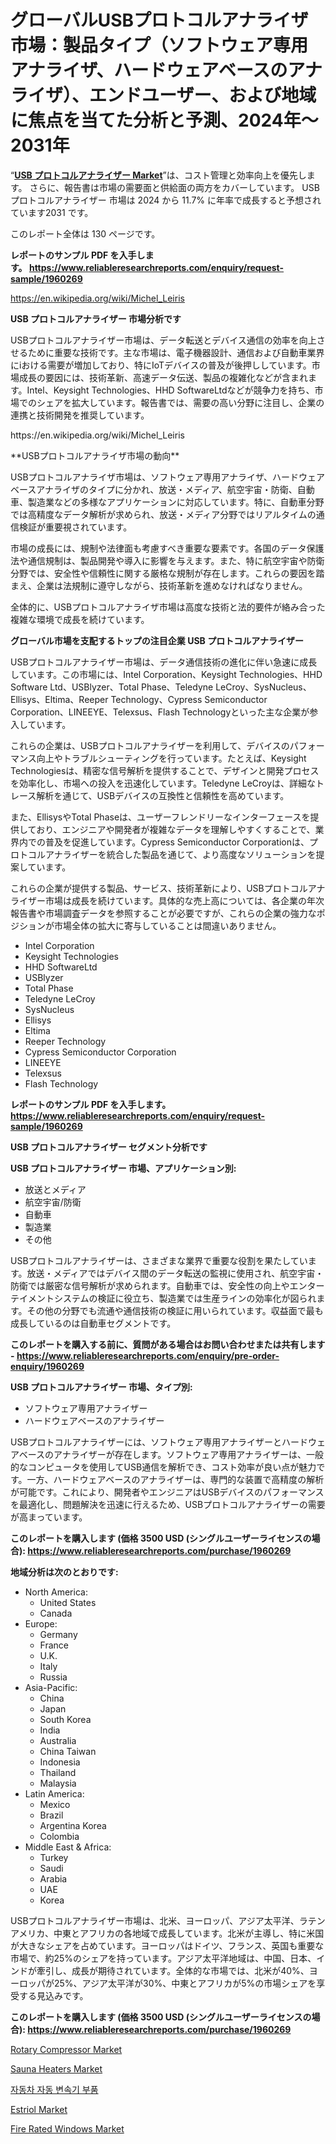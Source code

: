 <p><h1>グローバルUSBプロトコルアナライザ市場：製品タイプ（ソフトウェア専用アナライザ、ハードウェアベースのアナライザ）、エンドユーザー、および地域に焦点を当てた分析と予測、2024年〜2031年</h1></p><p>&ldquo;<strong><a href="https://www.reliableresearchreports.com/usb-protocol-analyzers-r1960269">USB プロトコルアナライザー Market</a></strong>&rdquo;は、コスト管理と効率向上を優先します。 さらに、報告書は市場の需要面と供給面の両方をカバーしています。 USB プロトコルアナライザー 市場は 2024 から 11.7% に年率で成長すると予想されています2031 です。</p>
<p>このレポート全体は 130 ページです。</p>
<p><strong>レポートのサンプル PDF を入手します。&nbsp;<a href="https://www.reliableresearchreports.com/enquiry/request-sample/1960269">https://www.reliableresearchreports.com/enquiry/request-sample/1960269</a></strong></p>
<p><a href="https://en.wikipedia.org/wiki/Michel_Leiris">https://en.wikipedia.org/wiki/Michel_Leiris</a></p>
<p><strong>USB プロトコルアナライザー 市場分析です</strong></p>
<p><p>USBプロトコルアナライザー市場は、データ転送とデバイス通信の効率を向上させるために重要な技術です。主な市場は、電子機器設計、通信および自動車業界にiおける需要が増加しており、特にIoTデバイスの普及が後押ししています。市場成長の要因には、技術革新、高速データ伝送、製品の複雑化などが含まれます。Intel、Keysight Technologies、HHD SoftwareLtdなどが競争力を持ち、市場でのシェアを拡大しています。報告書では、需要の高い分野に注目し、企業の連携と技術開発を推奨しています。</p></p>
<p>https://en.wikipedia.org/wiki/Michel_Leiris</p>
<p><p>**USBプロトコルアナライザ市場の動向**</p><p>USBプロトコルアナライザ市場は、ソフトウェア専用アナライザ、ハードウェアベースアナライザのタイプに分かれ、放送・メディア、航空宇宙・防衛、自動車、製造業などの多様なアプリケーションに対応しています。特に、自動車分野では高精度なデータ解析が求められ、放送・メディア分野ではリアルタイムの通信検証が重要視されています。</p><p>市場の成長には、規制や法律面も考慮すべき重要な要素です。各国のデータ保護法や通信規制は、製品開発や導入に影響を与えます。また、特に航空宇宙や防衛分野では、安全性や信頼性に関する厳格な規制が存在します。これらの要因を踏まえ、企業は法規制に遵守しながら、技術革新を進めなければなりません。</p><p>全体的に、USBプロトコルアナライザ市場は高度な技術と法的要件が絡み合った複雑な環境で成長を続けています。</p></p>
<p><strong>グローバル市場を支配するトップの注目企業 USB プロトコルアナライザー</strong></p>
<p><p>USBプロトコルアナライザー市場は、データ通信技術の進化に伴い急速に成長しています。この市場には、Intel Corporation、Keysight Technologies、HHD Software Ltd、USBlyzer、Total Phase、Teledyne LeCroy、SysNucleus、Ellisys、Eltima、Reeper Technology、Cypress Semiconductor Corporation、LINEEYE、Telexsus、Flash Technologyといった主な企業が参入しています。</p><p>これらの企業は、USBプロトコルアナライザーを利用して、デバイスのパフォーマンス向上やトラブルシューティングを行っています。たとえば、Keysight Technologiesは、精密な信号解析を提供することで、デザインと開発プロセスを効率化し、市場への投入を迅速化しています。Teledyne LeCroyは、詳細なトレース解析を通じて、USBデバイスの互換性と信頼性を高めています。</p><p>また、EllisysやTotal Phaseは、ユーザーフレンドリーなインターフェースを提供しており、エンジニアや開発者が複雑なデータを理解しやすくすることで、業界内での普及を促進しています。Cypress Semiconductor Corporationは、プロトコルアナライザーを統合した製品を通じて、より高度なソリューションを提案しています。</p><p>これらの企業が提供する製品、サービス、技術革新により、USBプロトコルアナライザー市場は成長を続けています。具体的な売上高については、各企業の年次報告書や市場調査データを参照することが必要ですが、これらの企業の強力なポジションが市場全体の拡大に寄与していることは間違いありません。</p></p>
<p><ul><li>Intel Corporation</li><li>Keysight Technologies</li><li>HHD SoftwareLtd</li><li>USBlyzer</li><li>Total Phase</li><li>Teledyne LeCroy</li><li>SysNucleus</li><li>Ellisys</li><li>Eltima</li><li>Reeper Technology</li><li>Cypress Semiconductor Corporation</li><li>LINEEYE</li><li>Telexsus</li><li>Flash Technology</li></ul></p>
<p><strong>レポートのサンプル PDF を入手します。 <a href="https://www.reliableresearchreports.com/enquiry/request-sample/1960269">https://www.reliableresearchreports.com/enquiry/request-sample/1960269</a></strong></p>
<p><strong>USB プロトコルアナライザー セグメント分析です</strong></p>
<p><strong>USB プロトコルアナライザー 市場、アプリケーション別:</strong></p>
<p><ul><li>放送とメディア</li><li>航空宇宙/防衛</li><li>自動車</li><li>製造業</li><li>その他</li></ul></p>
<p><p>USBプロトコルアナライザーは、さまざまな業界で重要な役割を果たしています。放送・メディアではデバイス間のデータ転送の監視に使用され、航空宇宙・防衛では厳密な信号解析が求められます。自動車では、安全性の向上やエンターテイメントシステムの検証に役立ち、製造業では生産ラインの効率化が図られます。その他の分野でも流通や通信技術の検証に用いられています。収益面で最も成長しているのは自動車セグメントです。</p></p>
<p><strong>このレポートを購入する前に、質問がある場合はお問い合わせまたは共有します - <a href="https://www.reliableresearchreports.com/enquiry/pre-order-enquiry/1960269">https://www.reliableresearchreports.com/enquiry/pre-order-enquiry/1960269</a></strong></p>
<p><strong>USB プロトコルアナライザー 市場、タイプ別:</strong></p>
<p><ul><li>ソフトウェア専用アナライザー</li><li>ハードウェアベースのアナライザー</li></ul></p>
<p><p>USBプロトコルアナライザーには、ソフトウェア専用アナライザーとハードウェアベースのアナライザーが存在します。ソフトウェア専用アナライザーは、一般的なコンピュータを使用してUSB通信を解析でき、コスト効率が良い点が魅力です。一方、ハードウェアベースのアナライザーは、専門的な装置で高精度の解析が可能です。これにより、開発者やエンジニアはUSBデバイスのパフォーマンスを最適化し、問題解決を迅速に行えるため、USBプロトコルアナライザーの需要が高まっています。</p></p>
<p><strong>このレポートを購入します (価格 3500 USD (シングルユーザーライセンスの場合): <a href="https://www.reliableresearchreports.com/purchase/1960269">https://www.reliableresearchreports.com/purchase/1960269</a></strong></p>
<p><strong>地域分析は次のとおりです:</strong></p>
<p><ul>
    <li>
        North America:
        <ul>
            <li>United States</li>
            <li>Canada</li>
        </ul>
    </li>
    <li>
        Europe:
        <ul>
            <li>Germany</li>
            <li>France</li>
            <li>U.K.</li>
            <li>Italy</li>
            <li>Russia</li>
        </ul>
    </li>
    <li>
        Asia-Pacific:
        <ul>
            <li>China</li>
            <li>Japan</li>
            <li>South Korea</li>
            <li>India</li>
            <li>Australia</li>
            <li>China Taiwan</li>
            <li>Indonesia</li>
            <li>Thailand</li>
            <li>Malaysia</li>
        </ul>
    </li>
    <li>
        Latin America:
        <ul>
            <li>Mexico</li>
            <li>Brazil</li>
            <li>Argentina Korea</li>
            <li>Colombia</li>
        </ul>
    </li>
    <li>
        Middle East & Africa:
        <ul>
            <li>Turkey</li>
            <li>Saudi</li>
            <li>Arabia</li>
            <li>UAE</li>
            <li>Korea</li>
        </ul>
    </li>
    </ul></p>
<p><p>USBプロトコルアナライザー市場は、北米、ヨーロッパ、アジア太平洋、ラテンアメリカ、中東とアフリカの各地域で成長しています。北米が主導し、特に米国が大きなシェアを占めています。ヨーロッパはドイツ、フランス、英国も重要な市場で、約25%のシェアを持っています。アジア太平洋地域は、中国、日本、インドが牽引し、成長が期待されています。全体的な市場では、北米が40%、ヨーロッパが25%、アジア太平洋が30%、中東とアフリカが5%の市場シェアを享受する見込みです。</p></p>
<p><strong>このレポートを購入します (価格 3500 USD (シングルユーザーライセンスの場合): <a href="https://www.reliableresearchreports.com/purchase/1960269">https://www.reliableresearchreports.com/purchase/1960269</a></strong></p>
<p><p><a href="https://www.linkedin.com/pulse/rotary-compressor-market-indicators-size-regional-breakdown-eb6zf?trackingId=vJoCUAybTWe3P2E46f%2BHtQ%3D%3D">Rotary Compressor Market</a></p><p><a href="https://www.linkedin.com/pulse/mapping-sauna-heaters-market-trends-challenges-breakthroughs-w2ezc?trackingId=aXaO7hjASq%2BfrCC3qF7e7w%3D%3D">Sauna Heaters Market</a></p><p><a href="https://medium.com/@zlpjbqkb72/automotive-automatic-transmission-parts-market-%EC%9D%98-%EA%B8%80%EB%A1%9C%EB%B2%8C-%EC%8B%9C%EC%9E%A5-%EA%B0%9C%EC%9A%94%EB%8A%94-%EC%A0%84-%EC%84%B8%EA%B3%84-%EB%B0%8F-%EC%A3%BC%EC%9A%94-%EC%8B%9C%EC%9E%A5%EC%9D%98-%EC%82%B0%EC%97%85%EC%97%90-%EC%98%81%ED%96%A5%EC%9D%84-%EB%AF%B8%EC%B9%98%EB%8A%94-%EC%A3%BC%EC%9A%94-%ED%8A%B8%EB%A0%8C%EB%93%9C%EC%97%90-%EB%8C%80%ED%95%9C-75a7da9c12bc">자동차 자동 변속기 부품</a></p><p><a href="https://github.com/arionmp/Market-Research-Report-List-5/blob/main/estriol-market.md">Estriol Market</a></p><p><a href="https://medium.com/@jamieurcotte9056df/fire-rated-windows-market-trends-and-analysis-opportunities-and-challenges-for-future-growth-02644c8337c9">Fire Rated Windows Market</a></p></p>